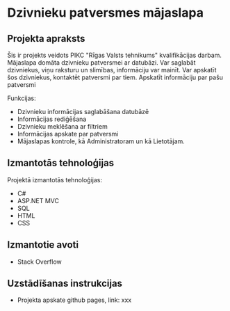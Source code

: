 # Dzivnieku patversmes mājaslapa

## Projekta apraksts
Šis ir projekts veidots PIKC "Rīgas Valsts tehnikums" kvalifikācijas darbam. Mājaslapa domāta dzivnieku patversmei ar datubāzi. Var saglabāt dzivniekus, viņu raksturu un slimības, informāciju var mainīt.
Var apskatīt šos dzivniekus, kontaktēt patversmi par tiem. Apskatīt informāciju par pašu patversmi

Funkcijas:
- Dzivnieku informācijas saglabāšana datubāzē
- Informācijas rediģēšana
- Dzivnieku meklēšana ar filtriem
- Informācijas apskate par patversmi
- Mājaslapas kontrole, kā Administratoram un kā Lietotājam.

## Izmantotās tehnoloģijas
Projektā izmantotās tehnoloģijas:
- C#
- ASP.NET MVC
- SQL
- HTML
- CSS

## Izmantotie avoti
- Stack Overflow

## Uzstādīšanas instrukcijas
- Projekta apskate github pages, link: xxx
